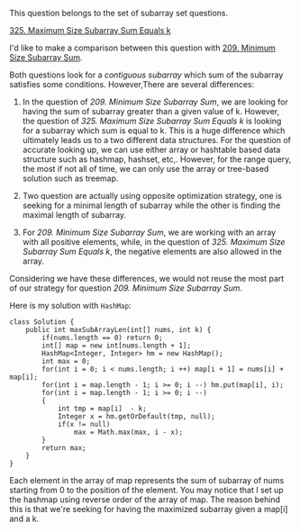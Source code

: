 This question belongs to the set of subarray set questions.

[325. Maximum Size Subarray Sum Equals k](https://leetcode.com/problems/maximum-size-subarray-sum-equals-k/description/)

I'd like to make a comparison between this question with [209. Minimum Size Subarray Sum](https://leetcode.com/problems/minimum-size-subarray-sum/description/).

Both questions look for a *contiguous subarray* which sum of the subarray satisfies some conditions.
However,There are several differences:

1. In the question of *209. Minimum Size Subarray Sum*, we are looking for having the sum of subarray greater than a given value of k.
However, the question of *325. Maximum Size Subarray Sum Equals k* is looking for a subarray which sum is equal to k.
This is a huge difference which ultimately leads us to a two different data structures.
For the question of accurate looking up, we can use either array or hashtable based data structure such as hashmap, hashset, etc,. 
However, for the range query, the most if not all of time, we can only use the array or tree-based solution such as treemap.

2. Two question are actually using opposite optimization strategy, one is seeking for a minimal length of subarray while the other is finding the maximal length of subarray.

3. For *209. Minimum Size Subarray Sum*, we are working with an array with all positive elements,
while, in the question of *325. Maximum Size Subarray Sum Equals k*, the negative elements are also allowed in the array.

Considering we have these differences, we would not reuse the most part of our strategy for question *209. Minimum Size Subarray Sum*.

Here is my solution with `HashMap`:

```
class Solution {
    public int maxSubArrayLen(int[] nums, int k) {
        if(nums.length == 0) return 0;
        int[] map = new int[nums.length + 1];
        HashMap<Integer, Integer> hm = new HashMap();
        int max = 0;
        for(int i = 0; i < nums.length; i ++) map[i + 1] = nums[i] + map[i];
        for(int i = map.length - 1; i >= 0; i --) hm.put(map[i], i);
        for(int i = map.length - 1; i >= 0; i --)
        {
            int tmp = map[i]  - k;
            Integer x = hm.getOrDefault(tmp, null);
            if(x != null)
                max = Math.max(max, i - x);
        }
        return max;
    }
}
```

Each element in the array of map represents the sum of subarray of nums starting from 0 to the position of the element.
You may notice that I set up the hashmap using reverse order of the array of map.
The reason behind this is that we're seeking for having the maximized subarray given a map[i] and a k.
